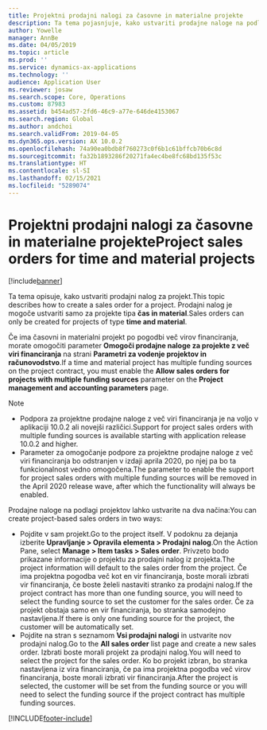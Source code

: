 ```yaml
---
title: Projektni prodajni nalogi za časovne in materialne projekte
description: Ta tema pojasnjuje, kako ustvariti prodajne naloge na podlagi projekta za časovne in materialne projekte.
author: Yowelle
manager: AnnBe
ms.date: 04/05/2019
ms.topic: article
ms.prod: ''
ms.service: dynamics-ax-applications
ms.technology: ''
audience: Application User
ms.reviewer: josaw
ms.search.scope: Core, Operations
ms.custom: 87983
ms.assetid: b454ad57-2fd6-46c9-a77e-646de4153067
ms.search.region: Global
ms.author: andchoi
ms.search.validFrom: 2019-04-05
ms.dyn365.ops.version: AX 10.0.2
ms.openlocfilehash: 74a90ea0bdb8f760273c0f6b1c61bffcb70b6c8d
ms.sourcegitcommit: fa32b1893286f20271fa4ec4be8fc68bd135f53c
ms.translationtype: HT
ms.contentlocale: sl-SI
ms.lasthandoff: 02/15/2021
ms.locfileid: "5289074"
---
```

# <a name="project-sales-orders-for-time-and-material-projects"></a><span data-ttu-id="fc696-103">Projektni prodajni nalogi za časovne in materialne projekte</span><span class="sxs-lookup"><span data-stu-id="fc696-103">Project sales orders for time and material projects</span></span>

[!include[banner](../includes/banner.md)]

<span data-ttu-id="fc696-104">Ta tema opisuje, kako ustvariti prodajni nalog za projekt.</span><span class="sxs-lookup"><span data-stu-id="fc696-104">This topic describes how to create a sales order for a project.</span></span> <span data-ttu-id="fc696-105">Prodajni nalog je mogoče ustvariti samo za projekte tipa **čas in material**.</span><span class="sxs-lookup"><span data-stu-id="fc696-105">Sales orders can only be created for projects of type **time and material**.</span></span>

<span data-ttu-id="fc696-106">Če ima časovni in materialni projekt po pogodbi več virov financiranja, morate omogočiti parameter **Omogoči prodajne naloge za projekte z več viri financiranja** na strani **Parametri za vodenje projektov in računovodstvo**.</span><span class="sxs-lookup"><span data-stu-id="fc696-106">If a time and material project has multiple funding sources on the project contract, you must enable the **Allow sales orders for projects with multiple funding sources** parameter on the **Project management and accounting parameters** page.</span></span> 

> [!NOTE]
> - <span data-ttu-id="fc696-107">Podpora za projektne prodajne naloge z več viri financiranja je na voljo v aplikaciji 10.0.2 ali novejši različici.</span><span class="sxs-lookup"><span data-stu-id="fc696-107">Support for project sales orders with multiple funding sources is available starting with application release 10.0.2 and higher.</span></span>
> - <span data-ttu-id="fc696-108">Parameter za omogočanje podpore za projektne prodajne naloge z več viri financiranja bo odstranjen v izdaji aprila 2020, po njej pa bo ta funkcionalnost vedno omogočena.</span><span class="sxs-lookup"><span data-stu-id="fc696-108">The parameter to enable the support for project sales orders with multiple funding sources will be removed in the April 2020 release wave, after which the functionality will always be enabled.</span></span>

<span data-ttu-id="fc696-109">Prodajne naloge na podlagi projektov lahko ustvarite na dva načina:</span><span class="sxs-lookup"><span data-stu-id="fc696-109">You can create project-based sales orders in two ways:</span></span>

- <span data-ttu-id="fc696-110">Pojdite v sam projekt.</span><span class="sxs-lookup"><span data-stu-id="fc696-110">Go to the project itself.</span></span> <span data-ttu-id="fc696-111">V podoknu za dejanja izberite **Upravljanje > Opravila elementa > Prodajni nalog**.</span><span class="sxs-lookup"><span data-stu-id="fc696-111">On the Action Pane, select **Manage > Item tasks > Sales order**.</span></span> <span data-ttu-id="fc696-112">Privzeto bodo prikazane informacije o projektu za prodajni nalog iz projekta.</span><span class="sxs-lookup"><span data-stu-id="fc696-112">The project information will default to the sales order from the project.</span></span> <span data-ttu-id="fc696-113">Če ima projektna pogodba več kot en vir financiranja, boste morali izbrati vir financiranja, če boste želeli nastaviti stranko za prodajni nalog.</span><span class="sxs-lookup"><span data-stu-id="fc696-113">If the project contract has more than one funding source, you will need to select the funding source to set the customer for the sales order.</span></span> <span data-ttu-id="fc696-114">Če za projekt obstaja samo en vir financiranja, bo stranka samodejno nastavljena.</span><span class="sxs-lookup"><span data-stu-id="fc696-114">If there is only one funding source for the project, the customer will be automatically set.</span></span>
- <span data-ttu-id="fc696-115">Pojdite na stran s seznamom **Vsi prodajni nalogi** in ustvarite nov prodajni nalog.</span><span class="sxs-lookup"><span data-stu-id="fc696-115">Go to the **All sales order** list page and create a new sales order.</span></span> <span data-ttu-id="fc696-116">Izbrati boste morali projekt za prodajni nalog.</span><span class="sxs-lookup"><span data-stu-id="fc696-116">You will need to select the project for the sales order.</span></span> <span data-ttu-id="fc696-117">Ko bo projekt izbran, bo stranka nastavljena iz vira financiranja, če pa ima projektna pogodba več virov financiranja, boste morali izbrati vir financiranja.</span><span class="sxs-lookup"><span data-stu-id="fc696-117">After the project is selected, the customer will be set from the funding source or you will need to select the funding source if the project contract has multiple funding sources.</span></span>



[!INCLUDE[footer-include](../includes/footer-banner.md)]